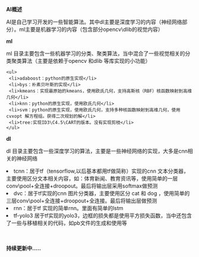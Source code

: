 
   <strong>AI概述</strong>
   <p> AI是自己学习开发的一些智能算法。其中dl主要是深度学习的内容（神经网络部分）。ml主要是机器学习的内容（包含部分opencv\dlib的视觉内容）
 
   </p>
   
   <p></p>
   <strong>ml</strong>
   <p> ml 目录主要包含一些机器学习的分类、聚类算法，当中混合了一些视觉相关的分类聚类算法（主要是依赖于opencv 和dlib 等库实现的小功能）
 
     
    
    <ul>
     <li>adaboost：python的原生实现</li>
     <li>bys：朴素贝叶斯的实现</li>
     <li>kmeans：实现最原始的kmeans，使用欧氏几何，支持高斯核（RBF）核函数映射到高维几何</li>
     <li>knn：python的原生实现，使用欧氏几何</li>
     <li>svm：python的原生实现，使用欧氏几何，支持多种核函数映射到高维几何，使用 cvxopt 解方程组。获得二次规划的解</li>
     <li>tree:实现ID3\C4.5\CART的版本。没有实现剪枝</li>
    </ul>
 
    
  
    
    
  
   </p>
   
    
   <strong>dl </strong>
   <p> dl 目录主要包含一些深度学习的算法，主要是一些神经网络的实现，大多是cnn相关的神经网络
 
   <li>tcnn：居于tf（tensorflow,以后基本都用tf做简称）实现的cnn 文本分类器，主要使用区分文本相关内容，如：体育新闻、教育资讯等，使用简单的一层conv\pool+全连接+droopout。最后将输出层采用softmax做预测 </li>
   <li>dvc：居于tf实现的cnn 图片分类器，主要使用区分 cat 和 dog ，使用简单的三层conv\pool+全连接+droopout+全连接。最后将输出层做预测 </li>
   <li>rnn：居于tf 实现的简单rnn。里面有简单的lstm</li>
   <li>tf-yolo3 居于tf实现的yolo3，边框的损失都是使用平方损失函数，当中还包含了一些与移植相关的代码，如pb文件的生成和使用等</li>
   <br/><br/>
   
  
   <strong>持续更新中.....</strong>
